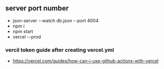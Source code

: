 ## server port number
* json-server --watch db.json --port 4004
* npm i
* npm start
* vercel --prod
### vercil token guide after creating vercel.yml
* https://vercel.com/guides/how-can-i-use-github-actions-with-vercel